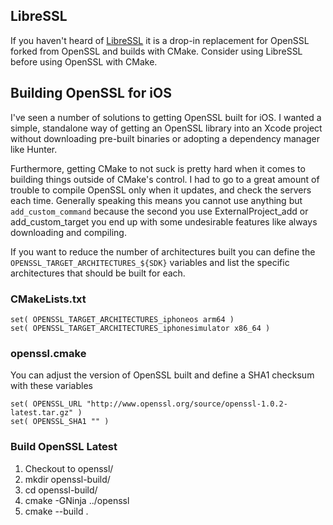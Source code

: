 ## LibreSSL

If you haven't heard of [LibreSSL](http://www.libressl.org) it is a drop-in replacement for OpenSSL forked from OpenSSL and builds with CMake. Consider using LibreSSL before using OpenSSL with CMake.

## Building OpenSSL for iOS

I've seen a number of solutions to getting OpenSSL built for iOS. I wanted a simple, standalone way of getting an OpenSSL library into an Xcode project without downloading pre-built binaries or adopting a dependency manager like Hunter.

Furthermore, getting CMake to not suck is pretty hard when it comes to building things outside of CMake's control. I had to go to a great amount of trouble to compile OpenSSL only when it updates, and check the servers each time. Generally speaking this means you cannot use anything but `add_custom_command` because the second you use ExternalProject_add or add_custom_target you end up with some undesirable features like always downloading and compiling.

If you want to reduce the number of architectures built you can define the `OPENSSL_TARGET_ARCHITECTURES_${SDK}` variables and list the specific architectures that should be built for each. 


### CMakeLists.txt

    set( OPENSSL_TARGET_ARCHITECTURES_iphoneos arm64 )
    set( OPENSSL_TARGET_ARCHITECTURES_iphonesimulator x86_64 )


### openssl.cmake

You can adjust the version of OpenSSL built and define a SHA1 checksum with these variables

    set( OPENSSL_URL "http://www.openssl.org/source/openssl-1.0.2-latest.tar.gz" )
    set( OPENSSL_SHA1 "" )


### Build OpenSSL Latest

  1. Checkout to openssl/ 
  2. mkdir openssl-build/
  3. cd openssl-build/
  4. cmake -GNinja ../openssl
  5. cmake --build .
